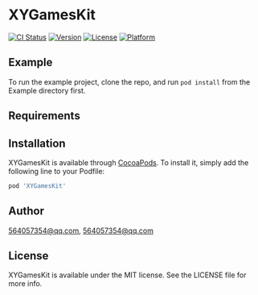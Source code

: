 # XYGamesKit

[![CI Status](https://img.shields.io/travis/564057354@qq.com/XYGamesKit.svg?style=flat)](https://travis-ci.org/564057354@qq.com/XYGamesKit)
[![Version](https://img.shields.io/cocoapods/v/XYGamesKit.svg?style=flat)](https://cocoapods.org/pods/XYGamesKit)
[![License](https://img.shields.io/cocoapods/l/XYGamesKit.svg?style=flat)](https://cocoapods.org/pods/XYGamesKit)
[![Platform](https://img.shields.io/cocoapods/p/XYGamesKit.svg?style=flat)](https://cocoapods.org/pods/XYGamesKit)

## Example

To run the example project, clone the repo, and run `pod install` from the Example directory first.

## Requirements

## Installation

XYGamesKit is available through [CocoaPods](https://cocoapods.org). To install
it, simply add the following line to your Podfile:

```ruby
pod 'XYGamesKit'
```

## Author

564057354@qq.com, 564057354@qq.com

## License

XYGamesKit is available under the MIT license. See the LICENSE file for more info.
